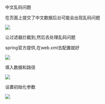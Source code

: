 中文乱码问题

在页面上提交了中文数据后台可能会出现乱码问题

![](https://sumomoriaty.oss-cn-beijing.aliyuncs.com/markdown/20190801195240.png)

让过滤器拦截到,然后去处理乱码问题

spring官方提供,在web.xml去配置就好

![](https://sumomoriaty.oss-cn-beijing.aliyuncs.com/markdown/20190801195429.png)

填入数据和路径

![](https://sumomoriaty.oss-cn-beijing.aliyuncs.com/markdown/20190801195508.png)

设置初始化参数

![](https://sumomoriaty.oss-cn-beijing.aliyuncs.com/markdown/20190801195624.png)